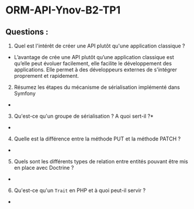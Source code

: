 # ORM-API-Ynov-B2-TP1

## Questions :

1. Quel est l'intérêt de créer une API plutôt qu'une application classique ?
* L’avantage de crée une API plutôt qu’une application classique est qu’elle peut évoluer facilement, elle facilite le développement des applications. Elle permet à des développeurs externes de s'intégrer proprement et rapidement.

2. Résumez les étapes du mécanisme de sérialisation implémenté dans Symfony
*

3. Qu'est-ce qu'un groupe de sérialisation ? A quoi sert-il ?*
*

4. Quelle est la différence entre la méthode PUT et la méthode PATCH ?
*

5. Quels sont les différents types de relation entre entités pouvant être mis en place avec Doctrine ?
*

6. Qu'est-ce qu'un `Trait` en PHP et à quoi peut-il servir ?
*
